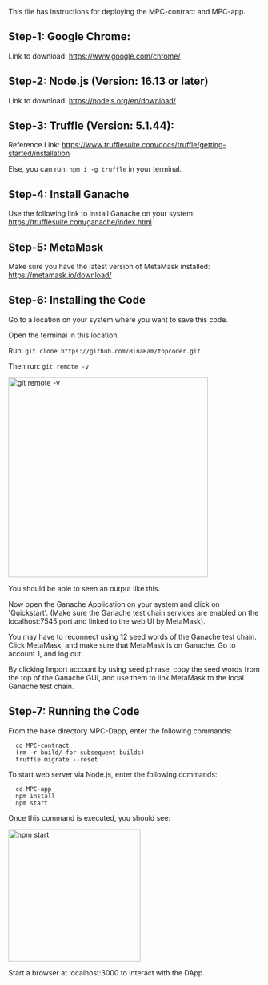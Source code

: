 This file has instructions for deploying the MPC-contract and MPC-app.

## Step-1: Google Chrome:
Link to download: https://www.google.com/chrome/
## Step-2: Node.js (Version: 16.13 or later) 
Link to download: https://nodejs.org/en/download/ 
## Step-3: Truffle (Version: 5.1.44): 
Reference Link: https://www.trufflesuite.com/docs/truffle/getting-started/installation 

Else, you can run: `npm i -g truffle` in your terminal.
## Step-4: Install Ganache
  Use the following link to install Ganache on your system: https://trufflesuite.com/ganache/index.html
## Step-5: MetaMask
  Make sure you have the latest version of MetaMask installed: https://metamask.io/download/
## Step-6: Installing the Code
  Go to a location on your system where you want to save this code.
  
  Open the terminal in this location.
  
  Run: `git clone https://github.com/BinaRam/topcoder.git`
  
  Then run: `git remote -v`
  
  <img width="399" alt="git remote -v" src="https://user-images.githubusercontent.com/37501487/157112290-8b96cb69-df34-45d7-ad96-20ab8888e373.png">
  
  You should be able to seen an output like this.
  
  Now open the Ganache Application on your system and click on 'Quickstart'. 
  (Make sure the Ganache test chain services are enabled on the localhost:7545 port and linked to the web UI by MetaMask). 
  
  You may have to reconnect using 12 seed words of the Ganache test chain. Click MetaMask, and make sure that MetaMask is on Ganache. Go to account 1, and log out. 
  
  By clicking Import account by using seed phrase, copy the seed words from the top of the Ganache GUI, and use them to link MetaMask to the local Ganache test chain.
  
 ## Step-7: Running the Code
  
  From the base directory MPC-Dapp, enter the following commands:
  ```
    cd MPC-contract
    (rm –r build/ for subsequent builds)
    truffle migrate --reset
   ```
    
  To start web server via Node.js, enter the following commands:
  ```
    cd MPC-app
    npm install
    npm start
   ```
    
  Once this command is executed, you should see: 
  
  <img width="264" alt="npm start" src="https://user-images.githubusercontent.com/37501487/157113422-b46f6c2b-b7ef-44f5-a390-afd9321d5cca.png">
  
  Start a browser at localhost:3000 to interact with the DApp.

